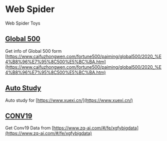 # Web Spider

Web Spider Toys

## [Global 500](global500)

Get info of Global 500 form [https://www.caifuzhongwen.com/fortune500/paiming/global500/2020_%E4%B8%96%E7%95%8C500%E5%BC%BA.htm](https://www.caifuzhongwen.com/fortune500/paiming/global500/2020_%E4%B8%96%E7%95%8C500%E5%BC%BA.htm)

## [Auto Study](auto-study)

Auto study for [https://www.xuexi.cn/](https://www.xuexi.cn/)

## [CONV19](conv19)

Get Conv19 Data from [https://www.zq-ai.com/#/fe/xgfybigdata](https://www.zq-ai.com/#/fe/xgfybigdata)

